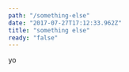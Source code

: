 ```yaml
---
path: "/something-else"
date: "2017-07-27T17:12:33.962Z"
title: "something else"
ready: "false"
---
```

yo
